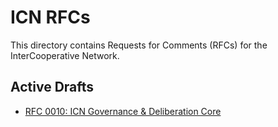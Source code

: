 # ICN RFCs

This directory contains Requests for Comments (RFCs) for the InterCooperative Network.

## Active Drafts

- [RFC 0010: ICN Governance & Deliberation Core](./0010-governance-core.md) 